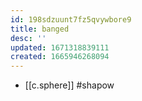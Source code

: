```yaml
---
id: 198sdzuunt7fz5qvywbore9
title: banged
desc: ''
updated: 1671318839111
created: 1665946268094
---
```


- [[c.sphere]] #shapow